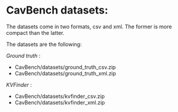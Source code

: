 # CavBench datasets:

The datasets come in two formats, csv and xml. The former is more compact than the latter.

The datasets are the following:

*Ground truth* : 

 - CavBench/datasets/ground_truth_csv.zip
 - CavBench/datasets/ground_truth_xml.zip
 
*KVFinder* : 

 - CavBench/datasets/kvfinder_csv.zip
 - CavBench/datasets/kvfinder_xml.zip
 
 
  
  
  
  
